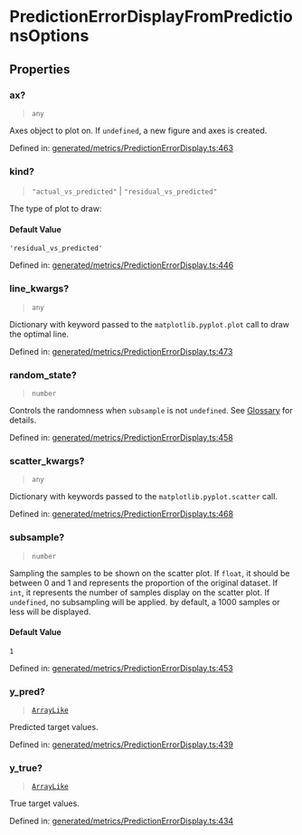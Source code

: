 # PredictionErrorDisplayFromPredictionsOptions

## Properties

### ax?

> `any`

Axes object to plot on. If `undefined`, a new figure and axes is created.

Defined in:  [generated/metrics/PredictionErrorDisplay.ts:463](https://github.com/transitive-bullshit/scikit-learn-ts/blob/92ab806/packages/sklearn/src/generated/metrics/PredictionErrorDisplay.ts#L463)

### kind?

> `"actual_vs_predicted"` \| `"residual_vs_predicted"`

The type of plot to draw:

#### Default Value

`'residual_vs_predicted'`

Defined in:  [generated/metrics/PredictionErrorDisplay.ts:446](https://github.com/transitive-bullshit/scikit-learn-ts/blob/92ab806/packages/sklearn/src/generated/metrics/PredictionErrorDisplay.ts#L446)

### line\_kwargs?

> `any`

Dictionary with keyword passed to the `matplotlib.pyplot.plot` call to draw the optimal line.

Defined in:  [generated/metrics/PredictionErrorDisplay.ts:473](https://github.com/transitive-bullshit/scikit-learn-ts/blob/92ab806/packages/sklearn/src/generated/metrics/PredictionErrorDisplay.ts#L473)

### random\_state?

> `number`

Controls the randomness when `subsample` is not `undefined`. See [Glossary](../../glossary.html#term-random_state) for details.

Defined in:  [generated/metrics/PredictionErrorDisplay.ts:458](https://github.com/transitive-bullshit/scikit-learn-ts/blob/92ab806/packages/sklearn/src/generated/metrics/PredictionErrorDisplay.ts#L458)

### scatter\_kwargs?

> `any`

Dictionary with keywords passed to the `matplotlib.pyplot.scatter` call.

Defined in:  [generated/metrics/PredictionErrorDisplay.ts:468](https://github.com/transitive-bullshit/scikit-learn-ts/blob/92ab806/packages/sklearn/src/generated/metrics/PredictionErrorDisplay.ts#L468)

### subsample?

> `number`

Sampling the samples to be shown on the scatter plot. If `float`, it should be between 0 and 1 and represents the proportion of the original dataset. If `int`, it represents the number of samples display on the scatter plot. If `undefined`, no subsampling will be applied. by default, a 1000 samples or less will be displayed.

#### Default Value

`1`

Defined in:  [generated/metrics/PredictionErrorDisplay.ts:453](https://github.com/transitive-bullshit/scikit-learn-ts/blob/92ab806/packages/sklearn/src/generated/metrics/PredictionErrorDisplay.ts#L453)

### y\_pred?

> [`ArrayLike`](../types/ArrayLike.md)

Predicted target values.

Defined in:  [generated/metrics/PredictionErrorDisplay.ts:439](https://github.com/transitive-bullshit/scikit-learn-ts/blob/92ab806/packages/sklearn/src/generated/metrics/PredictionErrorDisplay.ts#L439)

### y\_true?

> [`ArrayLike`](../types/ArrayLike.md)

True target values.

Defined in:  [generated/metrics/PredictionErrorDisplay.ts:434](https://github.com/transitive-bullshit/scikit-learn-ts/blob/92ab806/packages/sklearn/src/generated/metrics/PredictionErrorDisplay.ts#L434)
